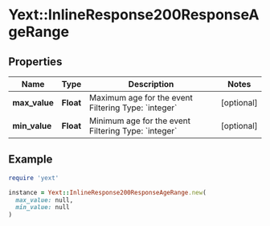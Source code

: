 # Yext::InlineResponse200ResponseAgeRange

## Properties

| Name | Type | Description | Notes |
| ---- | ---- | ----------- | ----- |
| **max_value** | **Float** | Maximum age for the event  Filtering Type: &#x60;integer&#x60; | [optional] |
| **min_value** | **Float** | Minimum age for the event  Filtering Type: &#x60;integer&#x60; | [optional] |

## Example

```ruby
require 'yext'

instance = Yext::InlineResponse200ResponseAgeRange.new(
  max_value: null,
  min_value: null
)
```

